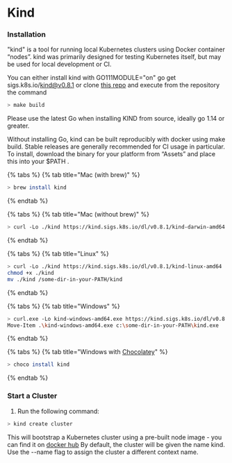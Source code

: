 # Kind

### Installation

"kind" is a tool for running local Kubernetes clusters using Docker container “nodes”.
kind was primarily designed for testing Kubernetes itself, but may be used for local development or CI.

 You can either install kind with GO111MODULE="on" go get sigs.k8s.io/kind@v0.8.1 or clone [this repo](https://github.com/kubernetes-sigs/kind//) and execute from the repository the command 
 ```bash
> make build
```

Please use the latest Go when installing KIND from source, ideally go 1.14 or greater.

Without installing Go, kind can be built reproducibly with docker using make build.
Stable releases are generally recommended for CI usage in particular. To install, download the binary for your platform from “Assets” and place this into your $PATH .

{% tabs %} {% tab title="Mac (with brew)" %}

 ```bash
> brew install kind
```
{% endtab %}

{% tabs %} {% tab title="Mac (without brew)" %}

 ```bash
> curl -Lo ./kind https://kind.sigs.k8s.io/dl/v0.8.1/kind-darwin-amd64
```
{% endtab %}

{% tabs %} {% tab title="Linux" %}

 ```bash
> curl -Lo ./kind https://kind.sigs.k8s.io/dl/v0.8.1/kind-linux-amd64
chmod +x ./kind
mv ./kind /some-dir-in-your-PATH/kind
```
{% endtab %}

{% tabs %} {% tab title="Windows" %}

 ```bash
> curl.exe -Lo kind-windows-amd64.exe https://kind.sigs.k8s.io/dl/v0.8.1/kind-windows-amd64
Move-Item .\kind-windows-amd64.exe c:\some-dir-in-your-PATH\kind.exe
```
{% endtab %}

{% tabs %} {% tab title="Windows with [Chocolatey](https://chocolatey.org/packages/kind//)" %}


 ```bash
> choco install kind
```
{% endtab %}

### Start a Cluster

1) Run the following command:

 ```bash
> kind create cluster
```
This will bootstrap a Kubernetes cluster using a pre-built node image - you can find it on [docker hub](https://hub.docker.com/r/kindest/node//)
By default, the cluster will be given the name kind. Use the --name flag to assign the cluster a different context name.

